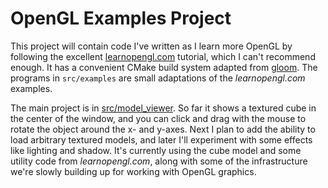 # OpenGL Examples Project

This project will contain code I've written as I learn more
OpenGL by following the excellent [learnopengl.com](https://learnopengl.com/)
tutorial, which I can't recommend enough.
It has a convenient CMake build system adapted from
[gloom](https://github.com/aleksaro/gloom). The programs in `src/examples`
are small adaptations of the _learnopengl.com_ examples.

The main project is in [src/model_viewer](src/model_viewer).
So far it shows a textured cube in the center of the window, and
you can click and drag with the mouse to rotate the object around
the x- and y-axes.
Next I plan to add the ability to load arbitrary textured models,
and later I'll experiment with some effects like lighting and shadow.
It's currently using the cube model and some utility code from
_learnopengl.com_, along with some of the infrastructure we're slowly
building up for working with OpenGL graphics.
